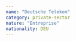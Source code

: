```yaml
---
name: "Deutsche Telekom"
category: private-sector
nature: "Entreprise"
nationality: DEU
---
```

    